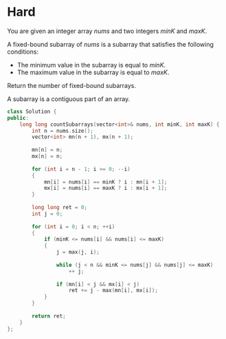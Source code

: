 # Hard

You are given an integer array $nums$ and two integers $minK$ and $maxK$.

A fixed-bound subarray of $nums$ is a subarray that satisfies the following conditions:

- The minimum value in the subarray is equal to $minK$.
- The maximum value in the subarray is equal to $maxK$.

Return the number of fixed-bound subarrays.

A subarray is a contiguous part of an array.

```cpp
class Solution {
public:
    long long countSubarrays(vector<int>& nums, int minK, int maxK) {
        int n = nums.size();
        vector<int> mn(n + 1), mx(n + 1);
        
        mn[n] = n;
        mx[n] = n;
        
        for (int i = n - 1; i >= 0; --i)
        {
            mn[i] = nums[i] == minK ? i : mn[i + 1];
            mx[i] = nums[i] == maxK ? i : mx[i + 1];
        }
        
        long long ret = 0;
        int j = 0;
        
        for (int i = 0; i < n; ++i)
        {
            if (minK <= nums[i] && nums[i] <= maxK)
            {
                j = max(j, i);
                
                while (j < n && minK <= nums[j] && nums[j] <= maxK)
                    ++ j;
                
                if (mn[i] < j && mx[i] < j)
                    ret += j - max(mn[i], mx[i]);
            }
        }
        
        return ret;
    }
};
```
